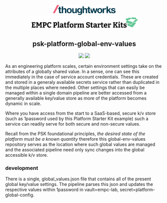 <div align="center">
	<p>
	<img alt="Thoughtworks Logo" src="https://raw.githubusercontent.com/ThoughtWorks-DPS/static/master/thoughtworks_flamingo_wave.png?sanitize=true" width=200 /><br />
	<img alt="DPS Title" src="https://raw.githubusercontent.com/ThoughtWorks-DPS/static/master/EMPCPlatformStarterKitsImage.png?sanitize=true" width=350/><br />
	<h2>psk-platform-global-env-values</h2>
	<a href="https://opensource.org/licenses/MIT"><img src="https://img.shields.io/github/license/ThoughtWorks-DPS/psk-platform-global-env-values"></a> <a href="https://aws.amazon.com"><img src="https://img.shields.io/badge/-deployed-blank.svg?style=social&logo=amazon"></a>
	</p>
</div>

As an engineering platform scales, certain environment settings take on the attributes of a globally shared value. In a sense, one can see this immediately in the case of service account credentials. These are created and stored in a generaly available secrets service rather than duplicated in the multiple places where needed. Other settings that can easily be managed within a single domain pipeline are better accessed from a generally available key/value store as more of the platform becomes dynamic in scale.  

Where you have access from the start to a SaaS-based, secure k/v store (such as 1password used by this Platform Starter Kit example) such a service can readily serve for both secure and non-secure values.  

Recall from the PSK foundational principles, _the desired state of the platform must be a known quantity_ therefore this global-env-values repository serves as the location where such global values are managed and the associated pipeline need only sync changes into the global accessible k/v store.  

### development

There is a single, global_values.json file that contains all of the present global key/value settings. The pipeline parses this json and updates the respective values within 1password in vault=empc-lab, secret=platform-global-config.  
